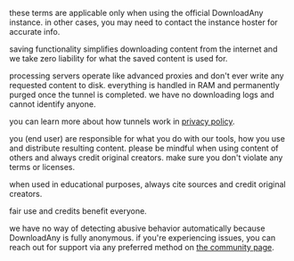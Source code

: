 <script lang="ts">
    import { t } from "$lib/i18n/translations";
    import SectionHeading from "$components/misc/SectionHeading.svelte";
</script>

<section id="general">
<SectionHeading
    title={$t("about.heading.general")}
    sectionId="general"
/>

these terms are applicable only when using the official DownloadAny instance.
in other cases, you may need to contact the instance hoster for accurate info.
</section>

<section id="saving">
<SectionHeading
    title={$t("about.heading.saving")}
    sectionId="saving"
/>

saving functionality simplifies downloading content from the internet
and we take zero liability for what the saved content is used for.

processing servers operate like advanced proxies and don't ever write any requested content to disk.
everything is handled in RAM and permanently purged once the tunnel is completed.
we have no downloading logs and cannot identify anyone.

you can learn more about how tunnels work in [privacy policy](/about/privacy).
</section>

<section id="responsibility">
<SectionHeading
    title={$t("about.heading.responsibility")}
    sectionId="responsibility"
/>

you (end user) are responsible for what you do with our tools, how you use and distribute resulting content.
please be mindful when using content of others and always credit original creators.
make sure you don't violate any terms or licenses.

when used in educational purposes, always cite sources and credit original creators.

fair use and credits benefit everyone.
</section>

<section id="abuse">
<SectionHeading
    title={$t("about.heading.abuse")}
    sectionId="abuse"
/>

we have no way of detecting abusive behavior automatically because DownloadAny is fully anonymous.
if you're experiencing issues, you can reach out for support via any preferred method on [the community page](/about/community).
</section>
